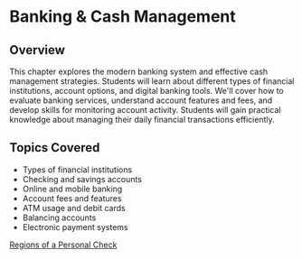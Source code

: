 # Banking & Cash Management

## Overview

This chapter explores the modern banking system and effective cash management strategies. Students will learn about different types of financial institutions, account options, and digital banking tools. We'll cover how to evaluate banking services, understand account features and fees, and develop skills for monitoring account activity. Students will gain practical knowledge about managing their daily financial transactions efficiently.

## Topics Covered

- Types of financial institutions
- Checking and savings accounts
- Online and mobile banking
- Account fees and features
- ATM usage and debit cards
- Balancing accounts
- Electronic payment systems

[Regions of a Personal Check](./regions-of-a-personal-check.md)